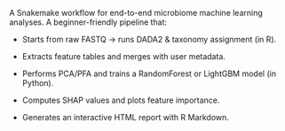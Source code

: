 A Snakemake workflow for end-to-end microbiome machine learning analyses. A beginner-friendly pipeline that:

- Starts from raw FASTQ → runs DADA2 & taxonomy assignment (in R).

- Extracts feature tables and merges with user metadata.

- Performs PCA/PFA and trains a RandomForest or LightGBM model (in Python).

- Computes SHAP values and plots feature importance.

- Generates an interactive HTML report with R Markdown.
